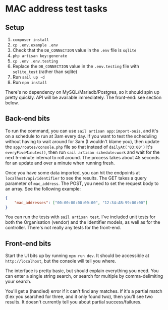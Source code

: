 # MAC address test tasks

## Setup
1. `composer install`
2. `cp .env.example .env`
3. Check that the `DB_CONNECTION` value in the `.env` file is `sqlite`
4. `php artisan key:generate`
5. `cp .env .env.testing`
6. Replace the `DB_CONNECTION` value in the `.env.testing` file with `sqlite_test` (rather than sqlite)
7. Run `sail up -d`
8. Run `npm install`

There's no dependency on MySQL/Mariadb/Postgres, so it should spin up pretty quickly. API will be available immediately. The front-end: see section below.

## Back-end bits

To run the command, you can use `sail artisan app:import-ouis`, and it's on a schedule to run at 3am every day. If you want to test the scheduling without having to wait around for 3am (I wouldn't blame you), then update the `app/routes/console.php` file so that instead of `dailyAt('03:00')` it's `everyFiveMinutes()`, then run `sail artisan schedule:work` and wait for the next 5-minute interval to roll around. The process takes about 45 seconds for an update and over a minute when running fresh.

Once you have some data imported, you can hit the endpoints at `localhost/api/identifier` to see the results. The GET takes a query parameter of `mac_address`. The POST, you need to set the request body to an array. See the following example:

```json
{
    "mac_addresses": ["00:00:00:00:00:00", "12:34:AB:99:00:00"]
}
```

You can run the tests with `sail artisan test`. I've included unit tests for both the Organisation (vendor) and the Identifier models, as well as for the controller. There's not really any tests for the front-end.

## Front-end bits

Start the UI bits up by running `npm run dev`. It should be accessible at `http://localhost`, but the console will tell you where.

The interface is pretty basic, but should explain everything you need. You can enter a single string search, or search for multiple by comma-delimiting your search.

You'll get a (handled) error if it can't find any matches. If it's a partial match (f.ex you searched for three, and it only found two), then you'll see two results. It doesn't currently tell you about partial success/failures.

